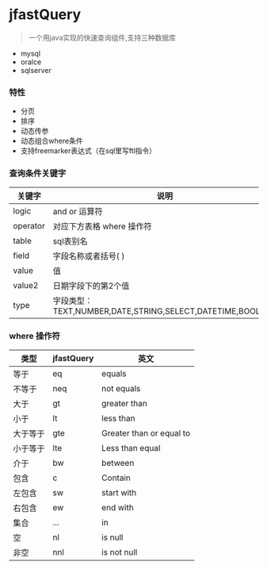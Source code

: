 # jfastQuery

> 一个用java实现的快速查询组件,支持三种数据库

- mysql
- oralce
- sqlserver

### 特性

- 分页
- 排序
- 动态传参
- 动态组合where条件
- 支持freemarker表达式（在sql里写ftl指令）

### 查询条件关键字

|关键字|说明|
|-|-|
logic|and or 运算符
operator|对应下方表格 where 操作符
table|sql表别名
field| 字段名称或者括号( )
value|值
value2|日期字段下的第2个值
type|字段类型：TEXT,NUMBER,DATE,STRING,SELECT,DATETIME,BOOLEAN

### where 操作符

|类型|jfastQuery|英文|
|-|-|-|
等于|eq|equals
不等于|neq| not equals
大于|gt| greater than
小于|lt|less than
大于等于|gte|Greater than or equal to
小于等于|lte|Less than equal
介于|bw|between
包含|c|Contain
左包含|sw| start with
右包含|ew|end with 
集合|...| in 
空|nl|is null
非空|nnl|is not null
